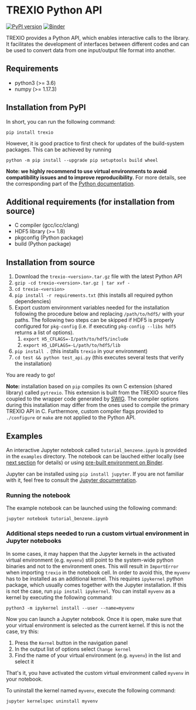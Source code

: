 
# TREXIO Python API

[![PyPI version](https://badge.fury.io/py/trexio.svg)](https://badge.fury.io/py/trexio)
[![Binder](https://mybinder.org/badge_logo.svg)](https://mybinder.org/v2/gh/TREX-CoE/trexio-tutorials/HEAD)

TREXIO provides a Python API, which enables interactive calls to the library.
It facilitates the development of interfaces between different codes and
can be used to convert data from one input/output file format into another.


## Requirements

- python3 	(>= 3.6)
- numpy		(>= 1.17.3)


## Installation from PyPI

In short, you can run the following command:

`pip install trexio`

However, it is good practice to first check for updates of the build-system packages. This can be achieved by running

`python -m pip install --upgrade pip setuptools build wheel`

**Note: we highly recommend to use virtual environments to avoid compatibility issues and to improve reproducibility.**
For more details, see the corresponding part of the [Python documentation](https://docs.python.org/3/library/venv.html#creating-virtual-environments).


## Additional requirements (for installation from source)

- C compiler 	(gcc/icc/clang)
- HDF5 library	(>= 1.8)
- pkgconfig     (Python package)
- build         (Python package)

## Installation from source

1. Download the `trexio-<version>.tar.gz` file with the latest Python API
2. `gzip -cd trexio-<version>.tar.gz | tar xvf -`
3. `cd trexio-<version>`
4. `pip install -r requirements.txt` (this installs all required python dependencies)
5. Export custom environment variables needed for the installation following the procedure below and replacing `/path/to/hdf5/` with your paths.
The following two steps can be skipped if HDF5 is properly configured for `pkg-config` (i.e. if executing `pkg-config --libs hdf5` returns a list of options).
   1. `export H5_CFLAGS=-I/path/to/hdf5/include`
   2. `export H5_LDFLAGS=-L/path/to/hdf5/lib`
6. `pip install .` (this installs `trexio` in your environment)
7. `cd test && python test_api.py` (this executes several tests that verify the installation)

You are ready to go!

**Note:**
installation based on `pip` compiles its own C extension (shared library) called `pytrexio`.
This extension is built from the TREXIO source files coupled to the wrapper code generated by [SWIG](http://www.swig.org/).
The compiler options during this installation may differ from the ones used to compile the primary TREXIO API in C.
Furthermore, custom compiler flags provided to `./configure` or `make` are not applied to the Python API.


## Examples

An interactive Jupyter notebook called `tutorial_benzene.ipynb` is provided in the `examples` directory.
The notebook can be lauched either locally (see [next section](#Running-the-notebook) for details) or using [pre-built environment on Binder](https://mybinder.org/v2/gh/TREX-CoE/trexio-tutorials/HEAD?filepath=notebooks%2Ftutorial_benzene.ipynb).

Jupyter can be installed using `pip install jupyter`. If you are not familiar with it, feel free to consult the [Jupyter documentation](https://jupyter-notebook.readthedocs.io/en/stable/notebook.html).


### Running the notebook

The example notebook can be launched using the following command:

`jupyter notebook tutorial_benzene.ipynb`


### Additional steps needed to run a custom virtual environment in Jupyter notebooks

In some cases, it may happen that the Jupyter kernels in the activated virtual environment (e.g. `myvenv`) still point to the system-wide python binaries and not to the environment ones.
This will result in `ImportError` when importing `trexio` in the notebook cell. In order to avoid this, the `myvenv` has to be installed as an additional kernel.
This requires `ipykernel` python package, which usually comes together with the Jupyter installation. If this is not the case, run `pip install ipykernel`.
You can install `myvenv` as a kernel by executing the following command:

`python3 -m ipykernel install --user --name=myvenv`

Now you can launch a Jupyter notebook. Once it is open, make sure that your virtual environment is selected as the current kernel.
If this is not the case, try this:

1. Press the `Kernel` button in the navigation panel
2. In the output list of options select `Change kernel`
3. Find the name of your virtual environment (e.g. `myvenv`) in the list and select it

That's it, you have activated the custom virtual environment called `myvenv` in your notebook.

To uninstall the kernel named `myvenv`, execute the following command:

`jupyter kernelspec uninstall myvenv`
